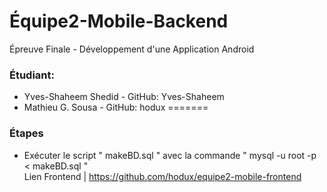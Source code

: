 
# Équipe2-Mobile-Backend
Épreuve Finale - Développement d'une Application Android
### Étudiant:
* Yves-Shaheem Shedid - GitHub: Yves-Shaheem
* Mathieu G. Sousa - GitHub: hodux
=======
### Étapes
* Exécuter le script " makeBD.sql " avec la commande  " mysql -u root -p < makeBD.sql "  
Lien Frontend | https://github.com/hodux/equipe2-mobile-frontend
